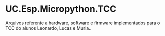 # UC.Esp.Micropython.TCC
Arquivos referente a hardware, software e firmware implementados para o TCC do alunos Leonardo, Lucas e Muria..
